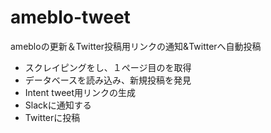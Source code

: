 # ameblo-tweet
amebloの更新＆Twitter投稿用リンクの通知&Twitterへ自動投稿
* スクレイピングをし、１ページ目のを取得
* データベースを読み込み、新規投稿を発見
* Intent tweet用リンクの生成
* Slackに通知する
* Twitterに投稿
